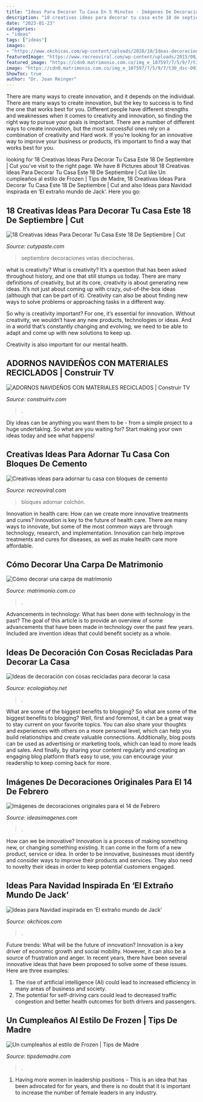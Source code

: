 ```yaml
---
title: "Ideas Para Decorar Tu Casa En 5 Minutos - Imágenes De Decoraciones Originales Para El 14 De Febrero"
description: "18 creativas ideas para decorar tu casa este 18 de septiembre"
date: "2023-01-23"
categories:
- "ideas"
tags: ["ideas"]
images:
- "https://www.okchicas.com/wp-content/uploads/2020/10/Ideas-decoracion-navidena-inspirada-en-El-extrano-mundo-de-Jack-8.jpg"
featuredImage: "https://www.recreoviral.com/wp-content/uploads/2015/08/Cosas-creativas-hechas-con-bloques-de-cemento-12.jpg"
featured_image: "https://cdn0.matrimonio.com.co/img_e_107597/7/5/9/7/t30_dsc-0930_10_107597.jpg"
image: "https://cdn0.matrimonio.com.co/img_e_107597/7/5/9/7/t30_dsc-0930_10_107597.jpg"
ShowToc: true
author: "Dr. Joan Reinger"
---
```



There are many ways to create innovation, and it depends on the individual.
There are many ways to create innovation, but the key to success is to find the one that works best for you. Different people have different strengths and weaknesses when it comes to creativity and innovation, so finding the right way to pursue your goals is important. There are a number of different ways to create innovation, but the most successful ones rely on a combination of creativity and Hard work. If you’re looking for an innovative way to improve your business or products, it’s important to find a way that works best for you.

	

		
looking for 18 Creativas Ideas Para Decorar Tu Casa Este 18 De Septiembre | Cut you've visit to the right page. We have 8 Pictures about 18 Creativas Ideas Para Decorar Tu Casa Este 18 De Septiembre | Cut like Un cumpleaños al estilo de Frozen | Tips de Madre, 18 Creativas Ideas Para Decorar Tu Casa Este 18 De Septiembre | Cut and also Ideas para Navidad inspirada en ‘El extraño mundo de Jack’. Here you go:
		
    
## 18 Creativas Ideas Para Decorar Tu Casa Este 18 De Septiembre | Cut

<img loading=lazy src="http://www.cutypaste.com/wp-content/uploads/2015/09/41.jpg" onerror="this.onerror=null;this.src='https://tse2.mm.bing.net/th?id=OIP.iwXTz9DILNvv4qapzhUvzAHaLH&amp;pid=15.1';" alt="18 Creativas Ideas Para Decorar Tu Casa Este 18 De Septiembre | Cut">

_Source: cutypaste.com_

>septiembre decoraciones velas dieciocheras. 

	

what is creativity?
What is creativity? It’s a question that has been asked throughout history, and one that still stumps us today. There are many definitions of creativity, but at its core, creativity is about generating new ideas.
It’s not just about coming up with crazy, out-of-the-box ideas (although that can be part of it). Creativity can also be about finding new ways to solve problems or approaching tasks in a different way.

So why is creativity important? For one, it’s essential for innovation. Without creativity, we wouldn’t have any new products, technologies or ideas. And in a world that’s constantly changing and evolving, we need to be able to adapt and come up with new solutions to keep up.

Creativity is also important for our mental health.

    
## ADORNOS NAVIDEÑOS CON MATERIALES RECICLADOS | Construir TV

<img loading=lazy src="http://construirtv.com/wp-content/uploads/2015/12/worms.jpg" onerror="this.onerror=null;this.src='https://tse1.mm.bing.net/th?id=OIP.eY17OprmIB-PzYy3rHQGFgHaKV&amp;pid=15.1';" alt="ADORNOS NAVIDEÑOS CON MATERIALES RECICLADOS | Construir TV">

_Source: construirtv.com_

>. 

	

Diy ideas can be anything you want them to be - from a simple project to a huge undertaking. So what are you waiting for? Start making your own ideas today and see what happens!

    
## Creativas Ideas Para Adornar Tu Casa Con Bloques De Cemento

<img loading=lazy src="https://www.recreoviral.com/wp-content/uploads/2015/08/Cosas-creativas-hechas-con-bloques-de-cemento-12.jpg" onerror="this.onerror=null;this.src='https://tse3.mm.bing.net/th?id=OIP.PLBAk9QYUr9fdyZHx1a4DwHaJ4&amp;pid=15.1';" alt="Creativas ideas para adornar tu casa con bloques de cemento">

_Source: recreoviral.com_

>bloques adornar colchón. 

	

Innovation in health care: How can we create more innovative treatments and cures?
Innovation is key to the future of health care. There are many ways to innovate, but some of the most common ways are through technology, research, and implementation. Innovation can help improve treatments and cures for diseases, as well as make health care more affordable.

    
## Cómo Decorar Una Carpa De Matrimonio

<img loading=lazy src="https://cdn0.matrimonio.com.co/img_e_107597/7/5/9/7/t30_dsc-0930_10_107597.jpg" onerror="this.onerror=null;this.src='https://tse4.mm.bing.net/th?id=OIP.Yk3QBc4geP-MBJd929kerQHaE7&amp;pid=15.1';" alt="Cómo decorar una carpa de matrimonio">

_Source: matrimonio.com.co_

>. 

	

Advancements in technology: What has been done with technology in the past?
The goal of this article is to provide an overview of some advancements that have been made in technology over the past few years. Included are invention ideas that could benefit society as a whole.

    
## Ideas De Decoración Con Cosas Recicladas Para Decorar La Casa

<img loading=lazy src="https://ecologiahoy.net/wp-content/uploads/2016/03/cardboard-decoration-DIY-handmade-recycle-decoración-cartón-manualidades-reciclar-cartón-bloxes-chair-bed.jpg" onerror="this.onerror=null;this.src='https://tse2.mm.bing.net/th?id=OIP.vvm2X8orT32ET9kZN0JNZwHaE1&amp;pid=15.1';" alt="Ideas de decoración con cosas recicladas para decorar la casa">

_Source: ecologiahoy.net_

>. 

	

What are some of the biggest benefits to blogging?
So what are some of the biggest benefits to blogging? Well, first and foremost, it can be a great way to stay current on your favorite topics. You can also share your thoughts and experiences with others on a more personal level, which can help you build relationships and create valuable connections. Additionally, blog posts can be used as advertising or marketing tools, which can lead to more leads and sales. And finally, by sharing your content regularly and creating an engaging blog platform that’s easy to use, you can encourage your readership to keep coming back for more.

    
## Imágenes De Decoraciones Originales Para El 14 De Febrero

<img loading=lazy src="https://ideasimagenes.com/wp-content/uploads/2015/02/images4.jpg" onerror="this.onerror=null;this.src='https://tse1.mm.bing.net/th?id=OIP.MEV4MrPMXttG_EuFrcF4bQAAAA&amp;pid=15.1';" alt="Imágenes de decoraciones originales para el 14 de Febrero">

_Source: ideasimagenes.com_

>. 

	

How can we be innovative?
Innovation is a process of making something new, or changing something existing. It can come in the form of a new product, service or idea. In order to be innovative, businesses must identify and consider ways to improve their products and services. They also need to novelty their ideas in order to keep potential customers engaged.

    
## Ideas Para Navidad Inspirada En ‘El Extraño Mundo De Jack’

<img loading=lazy src="https://www.okchicas.com/wp-content/uploads/2020/10/Ideas-decoracion-navidena-inspirada-en-El-extrano-mundo-de-Jack-8.jpg" onerror="this.onerror=null;this.src='https://tse4.mm.bing.net/th?id=OIP._TdcGTPRjXwMgx2dsUoqaQAAAA&amp;pid=15.1';" alt="Ideas para Navidad inspirada en ‘El extraño mundo de Jack’">

_Source: okchicas.com_

>. 

	

Future trends: What will be the future of innovation?
Innovation is a key driver of economic growth and social mobility. However, it can also be a source of frustration and anger. In recent years, there have been several innovative ideas that have been proposed to solve some of these issues. Here are three examples:
1. The rise of artificial intelligence (AI) could lead to increased efficiency in many areas of business and society.
2. The potential for self-driving cars could lead to decreased traffic congestion and better health outcomes for both drivers and passengers.

    
## Un Cumpleaños Al Estilo De Frozen | Tips De Madre

<img loading=lazy src="http://tipsdemadre.com/wp-content/uploads/2015/03/olaf-puerta.jpg" onerror="this.onerror=null;this.src='https://tse3.mm.bing.net/th?id=OIP.12sba5y7j1G4dsIM-VJXrgHaJ6&amp;pid=15.1';" alt="Un cumpleaños al estilo de Frozen | Tips de Madre">

_Source: tipsdemadre.com_

>. 

	

1. Having more women in leadership positions – This is an idea that has been advocated for for years, and there is no doubt that it is important to increase the number of female leaders in any industry.

